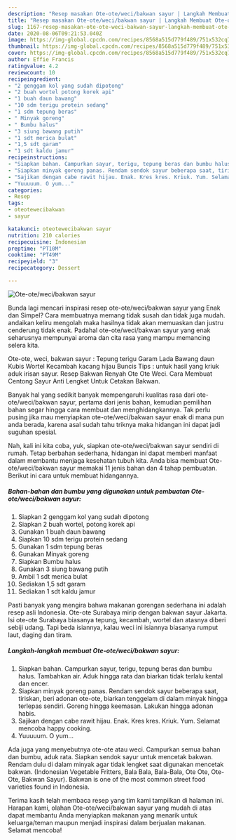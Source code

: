 ```yaml
---
description: "Resep masakan Ote-ote/weci/bakwan sayur | Langkah Membuat Ote-ote/weci/bakwan sayur Yang Bikin Ngiler"
title: "Resep masakan Ote-ote/weci/bakwan sayur | Langkah Membuat Ote-ote/weci/bakwan sayur Yang Bikin Ngiler"
slug: 1167-resep-masakan-ote-ote-weci-bakwan-sayur-langkah-membuat-ote-ote-weci-bakwan-sayur-yang-bikin-ngiler
date: 2020-08-06T09:21:53.040Z
image: https://img-global.cpcdn.com/recipes/8568a515d779f489/751x532cq70/ote-otewecibakwan-sayur-foto-resep-utama.jpg
thumbnail: https://img-global.cpcdn.com/recipes/8568a515d779f489/751x532cq70/ote-otewecibakwan-sayur-foto-resep-utama.jpg
cover: https://img-global.cpcdn.com/recipes/8568a515d779f489/751x532cq70/ote-otewecibakwan-sayur-foto-resep-utama.jpg
author: Effie Francis
ratingvalue: 4.2
reviewcount: 10
recipeingredient:
- "2 genggam kol yang sudah dipotong"
- "2 buah wortel potong korek api"
- "1 buah daun bawang"
- "10 sdm terigu protein sedang"
- "1 sdm tepung beras"
- " Minyak goreng"
- " Bumbu halus"
- "3 siung bawang putih"
- "1 sdt merica bulat"
- "1,5 sdt garam"
- "1 sdt kaldu jamur"
recipeinstructions:
- "Siapkan bahan. Campurkan sayur, terigu, tepung beras dan bumbu halus. Tambahkan air. Aduk hingga rata dan biarkan tidak terlalu kental dan encer."
- "Siapkan minyak goreng panas. Rendam sendok sayur beberapa saat, tiriskan, beri adonan ote-ote, biarkan tenggelam di dalam minyak hingga terlepas sendiri. Goreng hingga keemasan. Lakukan hingga adonan habis."
- "Sajikan dengan cabe rawit hijau. Enak. Kres kres. Kriuk. Yum. Selamat mencoba happy cooking."
- "Yuuuuum. O yum..."
categories:
- Resep
tags:
- oteotewecibakwan
- sayur

katakunci: oteotewecibakwan sayur 
nutrition: 210 calories
recipecuisine: Indonesian
preptime: "PT10M"
cooktime: "PT49M"
recipeyield: "3"
recipecategory: Dessert

---
```



![Ote-ote/weci/bakwan sayur](https://img-global.cpcdn.com/recipes/8568a515d779f489/751x532cq70/ote-otewecibakwan-sayur-foto-resep-utama.jpg)

Bunda lagi mencari inspirasi resep ote-ote/weci/bakwan sayur yang Enak dan Simpel? Cara membuatnya memang tidak susah dan tidak juga mudah. andaikan keliru mengolah maka hasilnya tidak akan memuaskan dan justru cenderung tidak enak. Padahal ote-ote/weci/bakwan sayur yang enak seharusnya mempunyai aroma dan cita rasa yang mampu memancing selera kita.

Ote-ote, weci, bakwan sayur : Tepung terigu Garam Lada Bawang daun Kubis Wortel Kecambah kacang hijau Buncis Tips : untuk hasil yang kriuk aduk irisan sayur. Resep Bakwan Renyah Ote Ote Weci. Cara Membuat Centong Sayur Anti Lengket Untuk Cetakan Bakwan.

Banyak hal yang sedikit banyak mempengaruhi kualitas rasa dari ote-ote/weci/bakwan sayur, pertama dari jenis bahan, kemudian pemilihan bahan segar hingga cara membuat dan menghidangkannya. Tak perlu pusing jika mau menyiapkan ote-ote/weci/bakwan sayur enak di mana pun anda berada, karena asal sudah tahu triknya maka hidangan ini dapat jadi suguhan spesial.


Nah, kali ini kita coba, yuk, siapkan ote-ote/weci/bakwan sayur sendiri di rumah. Tetap berbahan sederhana, hidangan ini dapat memberi manfaat dalam membantu menjaga kesehatan tubuh kita. Anda bisa membuat Ote-ote/weci/bakwan sayur memakai 11 jenis bahan dan 4 tahap pembuatan. Berikut ini cara untuk membuat hidangannya.

<!--inarticleads1-->

##### Bahan-bahan dan bumbu yang digunakan untuk pembuatan Ote-ote/weci/bakwan sayur:

1. Siapkan 2 genggam kol yang sudah dipotong
1. Siapkan 2 buah wortel, potong korek api
1. Gunakan 1 buah daun bawang
1. Siapkan 10 sdm terigu protein sedang
1. Gunakan 1 sdm tepung beras
1. Gunakan  Minyak goreng
1. Siapkan  Bumbu halus
1. Gunakan 3 siung bawang putih
1. Ambil 1 sdt merica bulat
1. Sediakan 1,5 sdt garam
1. Sediakan 1 sdt kaldu jamur


Pasti banyak yang mengira bahwa makanan gorengan sederhana ini adalah resep asli Indonesia. Ote-ote Surabaya mirip dengan bakwan sayur Jakarta. Isi ote-ote Surabaya biasanya tepung, kecambah, wortel dan atasnya diberi sebiji udang. Tapi beda isiannya, kalau weci ini isiannya biasanya rumput laut, daging dan tiram. 

<!--inarticleads2-->

##### Langkah-langkah membuat Ote-ote/weci/bakwan sayur:

1. Siapkan bahan. Campurkan sayur, terigu, tepung beras dan bumbu halus. Tambahkan air. Aduk hingga rata dan biarkan tidak terlalu kental dan encer.
1. Siapkan minyak goreng panas. Rendam sendok sayur beberapa saat, tiriskan, beri adonan ote-ote, biarkan tenggelam di dalam minyak hingga terlepas sendiri. Goreng hingga keemasan. Lakukan hingga adonan habis.
1. Sajikan dengan cabe rawit hijau. Enak. Kres kres. Kriuk. Yum. Selamat mencoba happy cooking.
1. Yuuuuum. O yum...


Ada juga yang menyebutnya ote-ote atau weci. Campurkan semua bahan dan bumbu, aduk rata. Siapkan sendok sayur untuk mencetak bakwan. Rendam dulu di dalam minyak agar tidak lengket saat digunakan mencetak bakwan. (Indonesian Vegetable Fritters, Bala Bala, Bala-Bala, Ote Ote, Ote-Ote, Bakwan Sayur). Bakwan is one of the most common street food varieties found in Indonesia. 

Terima kasih telah membaca resep yang tim kami tampilkan di halaman ini. Harapan kami, olahan Ote-ote/weci/bakwan sayur yang mudah di atas dapat membantu Anda menyiapkan makanan yang menarik untuk keluarga/teman maupun menjadi inspirasi dalam berjualan makanan. Selamat mencoba!
